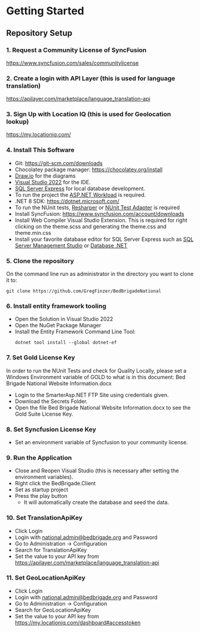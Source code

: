 # Getting Started

## Repository Setup

### 1.  Request a Community License of SyncFusion
https://www.syncfusion.com/sales/communitylicense

### 2.  Create a login with API Layer (this is used for language translation)
https://apilayer.com/marketplace/language_translation-api

### 3.  Sign Up with Location IQ (this is used for Geolocation lookup)
https://my.locationiq.com/

### 4.  Install This Software
* Git:  https://git-scm.com/downloads
* Chocolatey package manager:  https://chocolatey.org/install
* <a href="https://community.chocolatey.org/packages/drawio" target="_blank">Draw.io</a> for the diagrams
* <a href="https://community.chocolatey.org/packages/visualstudio2022community">Visual Studio 2022</a> for the IDE.
* <a href="https://community.chocolatey.org/packages/sql-server-express" target="_blank">SQL Server Express</a> for local database development.
* To run the project the <a href="https://community.chocolatey.org/packages/visualstudio2022-workload-netweb">ASP.NET Workload</a> is required. 
* .NET 8 SDK:  https://dotnet.microsoft.com/
* To run the NUnit tests, <a href="https://www.jetbrains.com/resharper/">Resharper</a> or <a href="https://marketplace.visualstudio.com/items?itemName=NUnitDevelopers.NUnit3TestAdapter">NUnit Test Adapter</a> is required
* Install SyncFusion:  https://www.syncfusion.com/account/downloads
* Install Web Compiler Visual Studio Extension.  This is required for right clicking on the theme.scss and generating the theme.css and theme.min.css
* Install your favorite database editor for SQL Server Express such as <a href="https://community.chocolatey.org/packages/sql-server-management-studio">SQL Server Management Studio</a> or <a href="https://community.chocolatey.org/packages/databasenet">Database .NET</a>

### 5.  Clone the repository
On the command line run as administrator in the directory you want to clone it to:

```dos
git clone https://github.com/GregFinzer/BedBrigadeNational
```

### 6. Install entity framework tooling
* Open the Solution in Visual Studio 2022
* Open the NuGet Package Manager
* Install the Entity Framework Command Line Tool: 
    ```dos
    dotnet tool install --global dotnet-ef
    ```

### 7. Set Gold License Key
In order to run the NUnit Tests and check for Quality Locally, please set a Windows Environment variable of GOLD to what is in this document:  Bed Brigade National Website Information.docx
* Login to the SmarterAsp.NET FTP Site using credentials given.
* Download the Secrets Folder.
* Open the file Bed Brigade National Website Information.docx to see the Gold Suite License Key.

### 8. Set Syncfusion License Key
* Set an environment variable of Syncfusion to your community license.

### 9. Run the Application
* Close and Reopen Visual Studio (this is necessary after setting the environment variables).
* Right click the BedBrigade.Client
* Set as startup project
* Press the play button
    * It will automatically create the database and seed the data.

### 10. Set TranslationApiKey
* Click Login
* Login with national.admin@bedbrigade.org and Password
* Go to Administration -> Configuration
* Search for TranslationApiKey
* Set the value to your API key from https://apilayer.com/marketplace/language_translation-api

### 11. Set GeoLocationApiKey
* Click Login
* Login with national.admin@bedbrigade.org and Password
* Go to Administration -> Configuration
* Search for GeoLocationApiKey
* Set the value to your API key from https://my.locationiq.com/dashboard#accesstoken